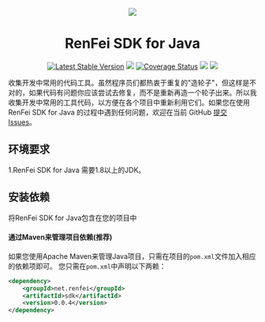 <p align="center">
<a href=" https://www.renfei.net"><img src="https://cdn.renfei.net/images/renfei_sdk_for_java.jpg"></a>
</p>

<h1 align="center">RenFei SDK for Java</h1>

<p align="center">
<a href="https://search.maven.org/search?q=g:%22net.renfei%22%20AND%20a:%22sdk%22"><img src="https://img.shields.io/maven-central/v/net.renfei/sdk.svg?label=Maven%20Central" alt="Latest Stable Version"/></a>
<a href="https://travis-ci.org/NeilRen/renfei-java-sdk"><img src="https://travis-ci.org/NeilRen/renfei-java-sdk.svg?branch=master"/></a>
<a href='https://coveralls.io/github/NeilRen/renfei-java-sdk?branch=master'><img src='https://coveralls.io/repos/github/NeilRen/renfei-java-sdk/badge.svg?branch=master' alt='Coverage Status' /></a>
<a href="https://codebeat.co/projects/github-com-neilren-renfei-java-sdk-master"><img src="https://codebeat.co/badges/8fc75bd7-f1c3-4383-bbec-e752d71138d2" /></a>
<a href="https://ci.appveyor.com/project/NeilRen/renfei-java-sdk"><img src="https://ci.appveyor.com/api/projects/status/ym3ev2dx20715too?svg=true"/></a>
</p>

收集开发中常用的代码工具。虽然程序员们都热衷于重复的"造轮子"，但这样是不对的，如果代码有问题你应该尝试去修复，而不是重新再造一个轮子出来。所以我收集开发中常用的工具代码，以方便在各个项目中重新利用它们。如果您在使用 RenFei SDK for Java 的过程中遇到任何问题，欢迎在当前 GitHub [提交 Issues](https://github.com/NeilRen/renfei-java-sdk/issues/new)。

## 环境要求
1.RenFei SDK for Java 需要1.8以上的JDK。

## 安装依赖
将RenFei SDK for Java包含在您的项目中
#### 通过Maven来管理项目依赖(推荐)
如果您使用Apache Maven来管理Java项目，只需在项目的`pom.xml`文件加入相应的依赖项即可。
您只需在`pom.xml`中声明以下两赖：
```xml
<dependency>
    <groupId>net.renfei</groupId>
    <artifactId>sdk</artifactId>
    <version>0.0.4</version>
</dependency>
```
